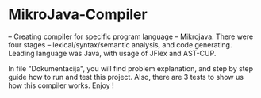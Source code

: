 # MikroJava-Compiler
– Creating compiler for specific program language –
Mikrojava. There were four stages – lexical/syntax/semantic analysis, and code
generating. Leading language was Java, with usage of JFlex and AST-CUP.

In file "Dokumentacija", you will find problem explanation, and step by step guide how to run and test this project. Also, there are 3 tests to show us how this compiler works. Enjoy !
